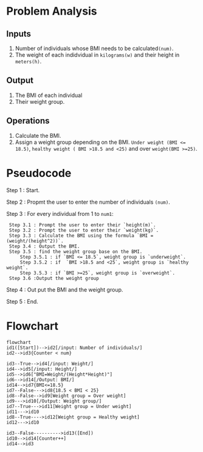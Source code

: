 # Problem Analysis
## Inputs
1. Number of individuals whose BMI needs to be calculated`(num)`.
2. The weight of each indidvidual in `kilograms(w)` and their height in `meters(h)`.
## Output
1. The BMI of each individual
2. Their weight group. 
## Operations
1. Calculate the BMI.
2. Assign a weight group depending on the BMI. `Under weight (BMI <= 18.5)`, `healthy weight ( BMI >18.5 and <25)` and over `weight(BMI >=25)`.
# Pseudocode
Step 1 : Start.

Step 2 : Propmt the user to enter the number of individuals `(num)`.

Step 3 : For every individual from 1 to `num1`:
     
     Step 3.1 : Prompt the user to enter their `height(m)`.
     Step 3.2 : Prompt the user to enter their `weight(kg)`.
     Step 3.3 : Calculate the BMI using the formula `BMI = (weight/(height^2))`.
     Step 3.4 : Output the BMI.
     Step 3.5 : find the weight group base on the BMI.
         Step 3.5.1 : if `BMI <= 18.5`, weight group is `underweight`.
         Step 3.5.2 : if  `BMI >18.5 and <25`, weight group is `healthy weight`.
         Step 3.5.3 : if `BMI >=25`, weight group is `overweight`.
     Step 3.6 :Output the weight group
     
 Step 4 : Out put the BMI and the weight group.
 
 Step 5 : End.


# Flowchart



``` mermaid
flowchart 
id1([Start])-->id2[/input: Number of individuals/]
id2-->id3{Counter < num}

id3--True-->id4[/input: Weight/]
id4-->id5[/input: Height/]
id5-->id6["BMI=Weight/(Height*Height)"] 
id6-->id14[/Output: BMI/]
id14-->id7{BMI<=18.5}
id7--False--->id8{18.5 < BMI < 25}
id8--False-->id9[Weight group = Over weight]
id9--->id10[/Output: Weight group/]
id7--True--->id11[Weight group = Under weight]
id11--->id10
id8--True---->id12[Weight group = Healthy weight]
id12--->id10

id3--False---------->id13([End])
id10-->id14[Counter++]
id14-->id3
```
